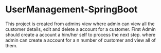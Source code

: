 # UserManagement-SpringBoot

This project is created from admins view where admin can view all the customer details, edit and delete a account for a customer. First Admin should create a account a him/her self to process the next step. where admin can create a account for a n number of customer and view all of them.
